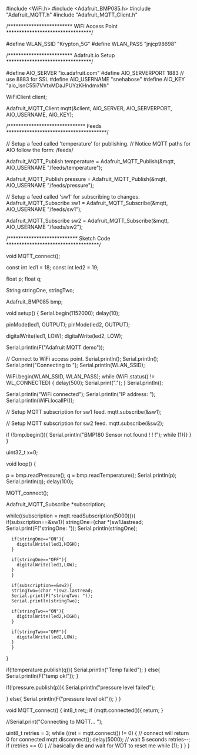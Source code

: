 #include <WiFi.h>
#include <Adafruit_BMP085.h>
#include "Adafruit_MQTT.h"
#include "Adafruit_MQTT_Client.h"

/************************* WiFi Access Point *********************************/

#define WLAN_SSID       "Krypton_5G"
#define WLAN_PASS       "jnjcp98698"

/************************* Adafruit.io Setup *********************************/

#define AIO_SERVER      "io.adafruit.com"
#define AIO_SERVERPORT  1883                   // use 8883 for SSL
#define AIO_USERNAME  "snehabose"
#define AIO_KEY       "aio_IsnC55i7VVtxMDaJPUYzKHndmxNh"




WiFiClient client;



Adafruit_MQTT_Client mqtt(&client, AIO_SERVER, AIO_SERVERPORT, AIO_USERNAME, AIO_KEY);

/****************************** Feeds ***************************************/

// Setup a feed called 'temperature' for publishing.
// Notice MQTT paths for AIO follow the form: <username>/feeds/<feedname>

Adafruit_MQTT_Publish temperature = Adafruit_MQTT_Publish(&mqtt, AIO_USERNAME "/feeds/temperature");

Adafruit_MQTT_Publish pressure = Adafruit_MQTT_Publish(&mqtt, AIO_USERNAME "/feeds/pressure");

// Setup a feed called 'sw1' for subscribing to changes.
Adafruit_MQTT_Subscribe sw1 = Adafruit_MQTT_Subscribe(&mqtt, AIO_USERNAME "/feeds/sw1");

Adafruit_MQTT_Subscribe sw2 = Adafruit_MQTT_Subscribe(&mqtt, AIO_USERNAME "/feeds/sw2");

/*************************** Sketch Code ************************************/



void MQTT_connect();



const int led1 = 18;
const int led2 = 19;

float p;
float q;

String stringOne, stringTwo;

Adafruit_BMP085 bmp;

void setup() {
  Serial.begin(1152000);
  delay(10);

  pinMode(led1, OUTPUT);
  pinMode(led2, OUTPUT);

  digitalWrite(led1, LOW);
  digitalWrite(led2, LOW);
  
  Serial.println(F("Adafruit MQTT demo"));

  // Connect to WiFi access point.
  Serial.println(); Serial.println();
  Serial.print("Connecting to ");
  Serial.println(WLAN_SSID);

  WiFi.begin(WLAN_SSID, WLAN_PASS);
  while (WiFi.status() != WL_CONNECTED) {
    delay(500);
    Serial.print(".");
  }
  Serial.println();

  Serial.println("WiFi connected");
  Serial.println("IP address: "); Serial.println(WiFi.localIP());

  // Setup MQTT subscription for sw1 feed.
  mqtt.subscribe(&sw1);
  
  // Setup MQTT subscription for sw2 feed.
  mqtt.subscribe(&sw2);

  if (!bmp.begin()){
    Serial.println("BMP180 Sensor not found ! ! !");
    while (1){}
  }
}

uint32_t x=0;

void loop() {

  
  p = bmp.readPressure();
  q = bmp.readTemperature();
  Serial.println(p);
  Serial.println(q);
  delay(100);
  
  MQTT_connect();



  Adafruit_MQTT_Subscribe *subscription;

  while((subscription = mqtt.readSubscription(5000))){
    if(subscription==&sw1){
      stringOne=(char *)sw1.lastread;
      Serial.print(F("stringOne: "));
      Serial.println(stringOne);

      if(stringOne=="ON"){
        digitalWrite(led1,HIGH);
      }

      if(stringOne=="OFF"){
        digitalWrite(led1,LOW); 
      }
      }

      if(subscription==&sw2){
      stringTwo=(char *)sw2.lastread;
      Serial.print(F("stringTwo: "));
      Serial.println(stringTwo);

      if(stringTwo=="ON"){
        digitalWrite(led2,HIGH);
      }

      if(stringTwo=="OFF"){
        digitalWrite(led2,LOW); 
      }
      }
  }
  


  if(!temperature.publish(q)){
    Serial.println("Temp failed");
  }
  else{
    Serial.println(F("temp ok!"));
    }
  
  if(!pressure.publish(p)){
    Serial.println("pressure level failed");
  
  }
  else{
    Serial.println(F("pressure level  ok!"));
  }
}


void MQTT_connect() {
  int8_t ret;;
  if (mqtt.connected()){
    return;
    }


  //Serial.print("Connecting to MQTT... ");

  uint8_t retries = 3;
  while ((ret = mqtt.connect()) != 0) { // connect will return 0 for connected
       mqtt.disconnect();
       delay(5000);  // wait 5 seconds
       retries--;
       if (retries == 0) {
         // basically die and wait for WDT to reset me
         while (1);
       }
  }
}
  

